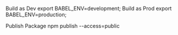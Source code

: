 Build as Dev
export BABEL_ENV=development;
Build as Prod
export BABEL_ENV=production;

Publish Package
npm publish --access=public